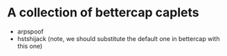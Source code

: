# A collection of bettercap caplets


- arpspoof
- hstshijack (note, we should substitute the default one in bettercap with this one)
